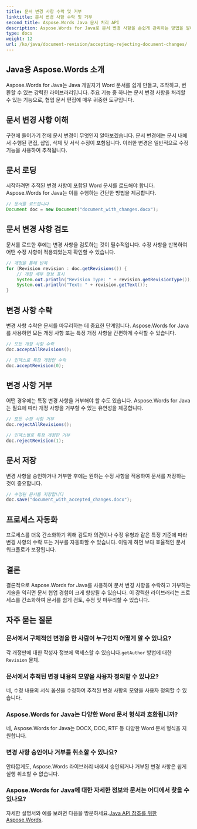 ```yaml
---
title: 문서 변경 사항 수락 및 거부
linktitle: 문서 변경 사항 수락 및 거부
second_title: Aspose.Words Java 문서 처리 API
description: Aspose.Words for Java로 문서 변경 사항을 손쉽게 관리하는 방법을 알아보세요. 수정 사항을 원활하게 수락하고 거부하세요.
type: docs
weight: 12
url: /ko/java/document-revision/accepting-rejecting-document-changes/
---
```


## Java용 Aspose.Words 소개

Aspose.Words for Java는 Java 개발자가 Word 문서를 쉽게 만들고, 조작하고, 변환할 수 있는 강력한 라이브러리입니다. 주요 기능 중 하나는 문서 변경 사항을 처리할 수 있는 기능으로, 협업 문서 편집에 매우 귀중한 도구입니다.

## 문서 변경 사항 이해

구현에 들어가기 전에 문서 변경이 무엇인지 알아보겠습니다. 문서 변경에는 문서 내에서 수행된 편집, 삽입, 삭제 및 서식 수정이 포함됩니다. 이러한 변경은 일반적으로 수정 기능을 사용하여 추적됩니다.

## 문서 로딩

시작하려면 추적된 변경 사항이 포함된 Word 문서를 로드해야 합니다. Aspose.Words for Java는 이를 수행하는 간단한 방법을 제공합니다.

```java
// 문서를 로드합니다
Document doc = new Document("document_with_changes.docx");
```

## 문서 변경 사항 검토

문서를 로드한 후에는 변경 사항을 검토하는 것이 필수적입니다. 수정 사항을 반복하여 어떤 수정 사항이 적용되었는지 확인할 수 있습니다.

```java
// 개정을 통해 반복
for (Revision revision : doc.getRevisions()) {
    // 개정 세부 정보 표시
    System.out.println("Revision Type: " + revision.getRevisionType());
    System.out.println("Text: " + revision.getText());
}
```

## 변경 사항 수락

변경 사항 수락은 문서를 마무리하는 데 중요한 단계입니다. Aspose.Words for Java를 사용하면 모든 개정 사항 또는 특정 개정 사항을 간편하게 수락할 수 있습니다.

```java
// 모든 개정 사항 수락
doc.acceptAllRevisions();

// 인덱스로 특정 개정안 수락
doc.acceptRevision(0);
```

## 변경 사항 거부

어떤 경우에는 특정 변경 사항을 거부해야 할 수도 있습니다. Aspose.Words for Java는 필요에 따라 개정 사항을 거부할 수 있는 유연성을 제공합니다.

```java
// 모든 수정 사항 거부
doc.rejectAllRevisions();

// 인덱스별로 특정 개정판 거부
doc.rejectRevision(1);
```

## 문서 저장

변경 사항을 승인하거나 거부한 후에는 원하는 수정 사항을 적용하여 문서를 저장하는 것이 중요합니다.

```java
// 수정된 문서를 저장합니다
doc.save("document_with_accepted_changes.docx");
```

## 프로세스 자동화

프로세스를 더욱 간소화하기 위해 검토자 의견이나 수정 유형과 같은 특정 기준에 따라 변경 사항의 수락 또는 거부를 자동화할 수 있습니다. 이렇게 하면 보다 효율적인 문서 워크플로가 보장됩니다.

## 결론

결론적으로 Aspose.Words for Java를 사용하여 문서 변경 사항을 수락하고 거부하는 기술을 익히면 문서 협업 경험이 크게 향상될 수 있습니다. 이 강력한 라이브러리는 프로세스를 간소화하여 문서를 쉽게 검토, 수정 및 마무리할 수 있습니다.

## 자주 묻는 질문

### 문서에서 구체적인 변경을 한 사람이 누구인지 어떻게 알 수 있나요?

 각 개정판에 대한 작성자 정보에 액세스할 수 있습니다.`getAuthor` 방법에 대한`Revision` 물체.

### 문서에서 추적된 변경 내용의 모양을 사용자 정의할 수 있나요?

네, 수정 내용의 서식 옵션을 수정하여 추적된 변경 사항의 모양을 사용자 정의할 수 있습니다.

### Aspose.Words for Java는 다양한 Word 문서 형식과 호환됩니까?

네, Aspose.Words for Java는 DOCX, DOC, RTF 등 다양한 Word 문서 형식을 지원합니다.

### 변경 사항 승인이나 거부를 취소할 수 있나요?

안타깝게도, Aspose.Words 라이브러리 내에서 승인되거나 거부된 변경 사항은 쉽게 실행 취소할 수 없습니다.

### Aspose.Words for Java에 대한 자세한 정보와 문서는 어디에서 찾을 수 있나요?

 자세한 설명서와 예를 보려면 다음을 방문하세요.[Java API 참조를 위한 Aspose.Words](https://reference.aspose.com/words/java/).